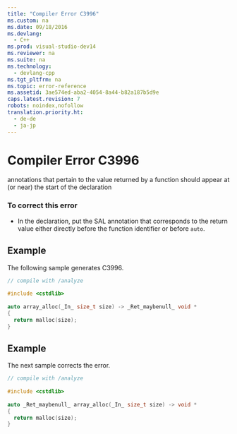 ```yaml
---
title: "Compiler Error C3996"
ms.custom: na
ms.date: 09/18/2016
ms.devlang: 
  - C++
ms.prod: visual-studio-dev14
ms.reviewer: na
ms.suite: na
ms.technology: 
  - devlang-cpp
ms.tgt_pltfrm: na
ms.topic: error-reference
ms.assetid: 3ae574ed-aba2-4054-8a44-b82a187b5d9e
caps.latest.revision: 7
robots: noindex,nofollow
translation.priority.ht: 
  - de-de
  - ja-jp
---
```

# Compiler Error C3996
annotations that pertain to the value returned by a function should appear at (or near) the start of the declaration  
  
### To correct this error  
  
-   In the declaration, put the SAL annotation that corresponds to the return value either directly before the function identifier or before `auto`.  
  
## Example  
 The following sample generates C3996.  
  
```cpp  
// compile with /analyze  
  
#include <cstdlib>  
  
auto array_alloc(_In_ size_t size) -> _Ret_maybenull_ void *  
{  
  return malloc(size);  
}  
```  
  
## Example  
 The next sample corrects the error.  
  
```cpp  
// compile with /analyze  
  
#include <cstdlib>  
  
auto _Ret_maybenull_ array_alloc(_In_ size_t size) -> void *  
{  
  return malloc(size);  
}  
```